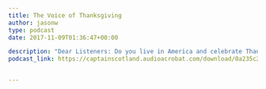 ```yaml
---
title: The Voice of Thanksgiving
author: jasonw
type: podcast
date: 2017-11-09T01:36:47+00:00

description: "Dear Listeners: Do you live in America and celebrate Thanksgiving Day? Listen as the Highlander's Heart encourages us to listen to the voice of thanksgiving and be a people that give thanks to God daily and not just one day a year!"
podcast_link: https://captainscotland.audioacrobat.com/download/0a235c29-69af-cfc3-5412-260dfc794430.mp3


---
```

